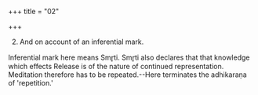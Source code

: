+++
title = "02"

+++


2. And on account of an inferential mark.

Inferential mark here means Smr̥ti. Smr̥ti also declares that that knowledge which effects Release is of the nature of continued representation. Meditation therefore has to be repeated.--Here terminates the adhikaraṇa of 'repetition.'

